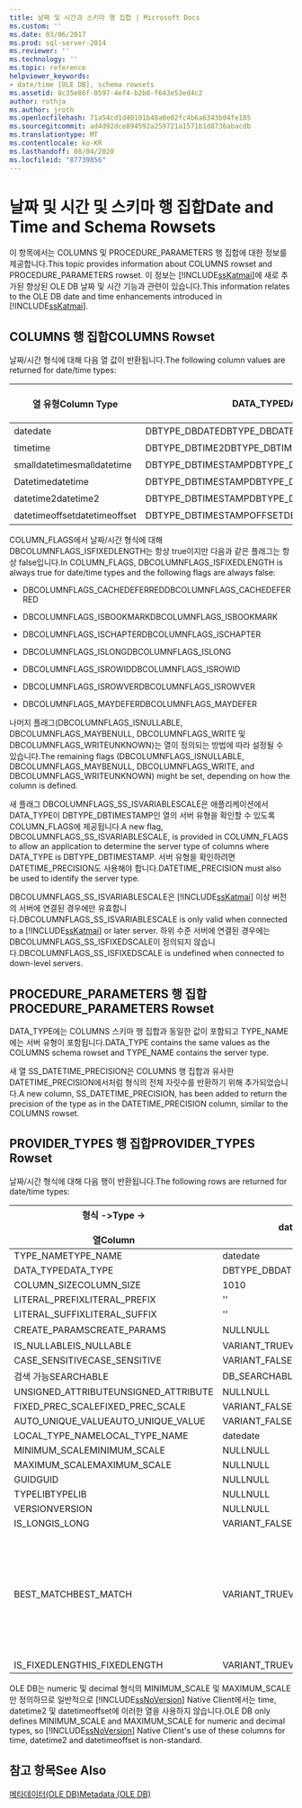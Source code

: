 ```yaml
---
title: 날짜 및 시간과 스키마 행 집합 | Microsoft Docs
ms.custom: ''
ms.date: 03/06/2017
ms.prod: sql-server-2014
ms.reviewer: ''
ms.technology: ''
ms.topic: reference
helpviewer_keywords:
- date/time [OLE DB], schema rowsets
ms.assetid: 8c35e86f-0597-4ef4-b2b8-f643e53ed4c2
author: rothja
ms.author: jroth
ms.openlocfilehash: 71a54cd1d40101b48a0e02fc4b6a6343b04fe185
ms.sourcegitcommit: ad4d92dce894592a259721a1571b1d8736abacdb
ms.translationtype: MT
ms.contentlocale: ko-KR
ms.lasthandoff: 08/04/2020
ms.locfileid: "87739856"
---
```

# <a name="date-and-time-and-schema-rowsets"></a><span data-ttu-id="2cbcd-102">날짜 및 시간 및 스키마 행 집합</span><span class="sxs-lookup"><span data-stu-id="2cbcd-102">Date and Time and Schema Rowsets</span></span>
  <span data-ttu-id="2cbcd-103">이 항목에서는 COLUMNS 및 PROCEDURE_PARAMETERS 행 집합에 대한 정보를 제공합니다.</span><span class="sxs-lookup"><span data-stu-id="2cbcd-103">This topic provides information about COLUMNS rowset and PROCEDURE_PARAMETERS rowset.</span></span> <span data-ttu-id="2cbcd-104">이 정보는 [!INCLUDE[ssKatmai](../../includes/sskatmai-md.md)]에 새로 추가된 향상된 OLE DB 날짜 및 시간 기능과 관련이 있습니다.</span><span class="sxs-lookup"><span data-stu-id="2cbcd-104">This information relates to the OLE DB date and time enhancements introduced in [!INCLUDE[ssKatmai](../../includes/sskatmai-md.md)].</span></span>  
  
## <a name="columns-rowset"></a><span data-ttu-id="2cbcd-105">COLUMNS 행 집합</span><span class="sxs-lookup"><span data-stu-id="2cbcd-105">COLUMNS Rowset</span></span>  
 <span data-ttu-id="2cbcd-106">날짜/시간 형식에 대해 다음 열 값이 반환됩니다.</span><span class="sxs-lookup"><span data-stu-id="2cbcd-106">The following column values are returned for date/time types:</span></span>  
  
|<span data-ttu-id="2cbcd-107">열 유형</span><span class="sxs-lookup"><span data-stu-id="2cbcd-107">Column Type</span></span>|<span data-ttu-id="2cbcd-108">DATA_TYPE</span><span class="sxs-lookup"><span data-stu-id="2cbcd-108">DATA_TYPE</span></span>|<span data-ttu-id="2cbcd-109">COLUMN_FLAGS, DBCOLUMFLAGS_SS_ISVARIABLESCALE</span><span class="sxs-lookup"><span data-stu-id="2cbcd-109">COLUMN_FLAGS, DBCOLUMFLAGS_SS_ISVARIABLESCALE</span></span>|<span data-ttu-id="2cbcd-110">DATETIME_PRECISION</span><span class="sxs-lookup"><span data-stu-id="2cbcd-110">DATETIME_PRECISION</span></span>|  
|-----------------|----------------|------------------------------------------------------|-------------------------|  
|<span data-ttu-id="2cbcd-111">date</span><span class="sxs-lookup"><span data-stu-id="2cbcd-111">date</span></span>|<span data-ttu-id="2cbcd-112">DBTYPE_DBDATE</span><span class="sxs-lookup"><span data-stu-id="2cbcd-112">DBTYPE_DBDATE</span></span>|<span data-ttu-id="2cbcd-113">지우기</span><span class="sxs-lookup"><span data-stu-id="2cbcd-113">Clear</span></span>|<span data-ttu-id="2cbcd-114">0</span><span class="sxs-lookup"><span data-stu-id="2cbcd-114">0</span></span>|  
|<span data-ttu-id="2cbcd-115">time</span><span class="sxs-lookup"><span data-stu-id="2cbcd-115">time</span></span>|<span data-ttu-id="2cbcd-116">DBTYPE_DBTIME2</span><span class="sxs-lookup"><span data-stu-id="2cbcd-116">DBTYPE_DBTIME2</span></span>|<span data-ttu-id="2cbcd-117">설정</span><span class="sxs-lookup"><span data-stu-id="2cbcd-117">Set</span></span>|<span data-ttu-id="2cbcd-118">0..7</span><span class="sxs-lookup"><span data-stu-id="2cbcd-118">0..7</span></span>|  
|<span data-ttu-id="2cbcd-119">smalldatetime</span><span class="sxs-lookup"><span data-stu-id="2cbcd-119">smalldatetime</span></span>|<span data-ttu-id="2cbcd-120">DBTYPE_DBTIMESTAMP</span><span class="sxs-lookup"><span data-stu-id="2cbcd-120">DBTYPE_DBTIMESTAMP</span></span>|<span data-ttu-id="2cbcd-121">지우기</span><span class="sxs-lookup"><span data-stu-id="2cbcd-121">Clear</span></span>|<span data-ttu-id="2cbcd-122">0</span><span class="sxs-lookup"><span data-stu-id="2cbcd-122">0</span></span>|  
|<span data-ttu-id="2cbcd-123">Datetime</span><span class="sxs-lookup"><span data-stu-id="2cbcd-123">datetime</span></span>|<span data-ttu-id="2cbcd-124">DBTYPE_DBTIMESTAMP</span><span class="sxs-lookup"><span data-stu-id="2cbcd-124">DBTYPE_DBTIMESTAMP</span></span>|<span data-ttu-id="2cbcd-125">지우기</span><span class="sxs-lookup"><span data-stu-id="2cbcd-125">Clear</span></span>|<span data-ttu-id="2cbcd-126">3</span><span class="sxs-lookup"><span data-stu-id="2cbcd-126">3</span></span>|  
|<span data-ttu-id="2cbcd-127">datetime2</span><span class="sxs-lookup"><span data-stu-id="2cbcd-127">datetime2</span></span>|<span data-ttu-id="2cbcd-128">DBTYPE_DBTIMESTAMP</span><span class="sxs-lookup"><span data-stu-id="2cbcd-128">DBTYPE_DBTIMESTAMP</span></span>|<span data-ttu-id="2cbcd-129">설정</span><span class="sxs-lookup"><span data-stu-id="2cbcd-129">Set</span></span>|<span data-ttu-id="2cbcd-130">0..7</span><span class="sxs-lookup"><span data-stu-id="2cbcd-130">0..7</span></span>|  
|<span data-ttu-id="2cbcd-131">datetimeoffset</span><span class="sxs-lookup"><span data-stu-id="2cbcd-131">datetimeoffset</span></span>|<span data-ttu-id="2cbcd-132">DBTYPE_DBTIMESTAMPOFFSET</span><span class="sxs-lookup"><span data-stu-id="2cbcd-132">DBTYPE_DBTIMESTAMPOFFSET</span></span>|<span data-ttu-id="2cbcd-133">설정</span><span class="sxs-lookup"><span data-stu-id="2cbcd-133">Set</span></span>|<span data-ttu-id="2cbcd-134">0..7</span><span class="sxs-lookup"><span data-stu-id="2cbcd-134">0..7</span></span>|  
  
 <span data-ttu-id="2cbcd-135">COLUMN_FLAGS에서 날짜/시간 형식에 대해 DBCOLUMNFLAGS_ISFIXEDLENGTH는 항상 true이지만 다음과 같은 플래그는 항상 false입니다.</span><span class="sxs-lookup"><span data-stu-id="2cbcd-135">In COLUMN_FLAGS, DBCOLUMNFLAGS_ISFIXEDLENGTH is always true for date/time types and the following flags are always false:</span></span>  
  
-   <span data-ttu-id="2cbcd-136">DBCOLUMNFLAGS_CACHEDEFERRED</span><span class="sxs-lookup"><span data-stu-id="2cbcd-136">DBCOLUMNFLAGS_CACHEDEFERRED</span></span>  
  
-   <span data-ttu-id="2cbcd-137">DBCOLUMNFLAGS_ISBOOKMARK</span><span class="sxs-lookup"><span data-stu-id="2cbcd-137">DBCOLUMNFLAGS_ISBOOKMARK</span></span>  
  
-   <span data-ttu-id="2cbcd-138">DBCOLUMNFLAGS_ISCHAPTER</span><span class="sxs-lookup"><span data-stu-id="2cbcd-138">DBCOLUMNFLAGS_ISCHAPTER</span></span>  
  
-   <span data-ttu-id="2cbcd-139">DBCOLUMNFLAGS_ISLONG</span><span class="sxs-lookup"><span data-stu-id="2cbcd-139">DBCOLUMNFLAGS_ISLONG</span></span>  
  
-   <span data-ttu-id="2cbcd-140">DBCOLUMNFLAGS_ISROWID</span><span class="sxs-lookup"><span data-stu-id="2cbcd-140">DBCOLUMNFLAGS_ISROWID</span></span>  
  
-   <span data-ttu-id="2cbcd-141">DBCOLUMNFLAGS_ISROWVER</span><span class="sxs-lookup"><span data-stu-id="2cbcd-141">DBCOLUMNFLAGS_ISROWVER</span></span>  
  
-   <span data-ttu-id="2cbcd-142">DBCOLUMNFLAGS_MAYDEFER</span><span class="sxs-lookup"><span data-stu-id="2cbcd-142">DBCOLUMNFLAGS_MAYDEFER</span></span>  
  
 <span data-ttu-id="2cbcd-143">나머지 플래그(DBCOLUMNFLAGS_ISNULLABLE, DBCOLUMNFLAGS_MAYBENULL, DBCOLUMNFLAGS_WRITE 및 DBCOLUMNFLAGS_WRITEUNKNOWN)는 열이 정의되는 방법에 따라 설정될 수 있습니다.</span><span class="sxs-lookup"><span data-stu-id="2cbcd-143">The remaining flags (DBCOLUMNFLAGS_ISNULLABLE, DBCOLUMNFLAGS_MAYBENULL, DBCOLUMNFLAGS_WRITE, and DBCOLUMNFLAGS_WRITEUNKNOWN) might be set, depending on how the column is defined.</span></span>  
  
 <span data-ttu-id="2cbcd-144">새 플래그 DBCOLUMNFLAGS_SS_ISVARIABLESCALE은 애플리케이션에서 DATA_TYPE이 DBTYPE_DBTIMESTAMP인 열의 서버 유형을 확인할 수 있도록 COLUMN_FLAGS에 제공됩니다.</span><span class="sxs-lookup"><span data-stu-id="2cbcd-144">A new flag, DBCOLUMNFLAGS_SS_ISVARIABLESCALE, is provided in COLUMN_FLAGS to allow an application to determine the server type of columns where DATA_TYPE is DBTYPE_DBTIMESTAMP.</span></span> <span data-ttu-id="2cbcd-145">서버 유형을 확인하려면 DATETIME_PRECISION도 사용해야 합니다.</span><span class="sxs-lookup"><span data-stu-id="2cbcd-145">DATETIME_PRECISION must also be used to identify the server type.</span></span>  
  
 <span data-ttu-id="2cbcd-146">DBCOLUMNFLAGS_SS_ISVARIABLESCALE은 [!INCLUDE[ssKatmai](../../includes/sskatmai-md.md)] 이상 버전의 서버에 연결된 경우에만 유효합니다.</span><span class="sxs-lookup"><span data-stu-id="2cbcd-146">DBCOLUMNFLAGS_SS_ISVARIABLESCALE is only valid when connected to a [!INCLUDE[ssKatmai](../../includes/sskatmai-md.md)] or later server.</span></span> <span data-ttu-id="2cbcd-147">하위 수준 서버에 연결된 경우에는 DBCOLUMNFLAGS_SS_ISFIXEDSCALE이 정의되지 않습니다.</span><span class="sxs-lookup"><span data-stu-id="2cbcd-147">DBCOLUMNFLAGS_SS_ISFIXEDSCALE is undefined when connected to down-level servers.</span></span>  
  
## <a name="procedure_parameters-rowset"></a><span data-ttu-id="2cbcd-148">PROCEDURE_PARAMETERS 행 집합</span><span class="sxs-lookup"><span data-stu-id="2cbcd-148">PROCEDURE_PARAMETERS Rowset</span></span>  
 <span data-ttu-id="2cbcd-149">DATA_TYPE에는 COLUMNS 스키마 행 집합과 동일한 값이 포함되고 TYPE_NAME에는 서버 유형이 포함됩니다.</span><span class="sxs-lookup"><span data-stu-id="2cbcd-149">DATA_TYPE contains the same values as the COLUMNS schema rowset and TYPE_NAME contains the server type.</span></span>  
  
 <span data-ttu-id="2cbcd-150">새 열 SS_DATETIME_PRECISION은 COLUMNS 행 집합과 유사한 DATETIME_PRECISION에서처럼 형식의 전체 자릿수를 반환하기 위해 추가되었습니다.</span><span class="sxs-lookup"><span data-stu-id="2cbcd-150">A new column, SS_DATETIME_PRECISION, has been added to return the precision of the type as in the DATETIME_PRECISION column, similar to the COLUMNS rowset.</span></span>  
  
## <a name="provider_types-rowset"></a><span data-ttu-id="2cbcd-151">PROVIDER_TYPES 행 집합</span><span class="sxs-lookup"><span data-stu-id="2cbcd-151">PROVIDER_TYPES Rowset</span></span>  
 <span data-ttu-id="2cbcd-152">날짜/시간 형식에 대해 다음 행이 반환됩니다.</span><span class="sxs-lookup"><span data-stu-id="2cbcd-152">The following rows are returned for date/time types:</span></span>  
  
|<span data-ttu-id="2cbcd-153">형식 -></span><span class="sxs-lookup"><span data-stu-id="2cbcd-153">Type -></span></span><br /><br /> <span data-ttu-id="2cbcd-154">열</span><span class="sxs-lookup"><span data-stu-id="2cbcd-154">Column</span></span>|<span data-ttu-id="2cbcd-155">date</span><span class="sxs-lookup"><span data-stu-id="2cbcd-155">date</span></span>|<span data-ttu-id="2cbcd-156">time</span><span class="sxs-lookup"><span data-stu-id="2cbcd-156">time</span></span>|<span data-ttu-id="2cbcd-157">smalldatetime</span><span class="sxs-lookup"><span data-stu-id="2cbcd-157">smalldatetime</span></span>|<span data-ttu-id="2cbcd-158">Datetime</span><span class="sxs-lookup"><span data-stu-id="2cbcd-158">datetime</span></span>|<span data-ttu-id="2cbcd-159">datetime2</span><span class="sxs-lookup"><span data-stu-id="2cbcd-159">datetime2</span></span>|<span data-ttu-id="2cbcd-160">datetimeoffset</span><span class="sxs-lookup"><span data-stu-id="2cbcd-160">datetimeoffset</span></span>|  
|--------------------------|----------|----------|-------------------|--------------|---------------|--------------------|  
|<span data-ttu-id="2cbcd-161">TYPE_NAME</span><span class="sxs-lookup"><span data-stu-id="2cbcd-161">TYPE_NAME</span></span>|<span data-ttu-id="2cbcd-162">date</span><span class="sxs-lookup"><span data-stu-id="2cbcd-162">date</span></span>|<span data-ttu-id="2cbcd-163">time</span><span class="sxs-lookup"><span data-stu-id="2cbcd-163">time</span></span>|<span data-ttu-id="2cbcd-164">smalldatetime</span><span class="sxs-lookup"><span data-stu-id="2cbcd-164">smalldatetime</span></span>|<span data-ttu-id="2cbcd-165">Datetime</span><span class="sxs-lookup"><span data-stu-id="2cbcd-165">datetime</span></span>|<span data-ttu-id="2cbcd-166">datetime2</span><span class="sxs-lookup"><span data-stu-id="2cbcd-166">datetime2</span></span>|<span data-ttu-id="2cbcd-167">datetimeoffset</span><span class="sxs-lookup"><span data-stu-id="2cbcd-167">datetimeoffset</span></span>|  
|<span data-ttu-id="2cbcd-168">DATA_TYPE</span><span class="sxs-lookup"><span data-stu-id="2cbcd-168">DATA_TYPE</span></span>|<span data-ttu-id="2cbcd-169">DBTYPE_DBDATE</span><span class="sxs-lookup"><span data-stu-id="2cbcd-169">DBTYPE_DBDATE</span></span>|<span data-ttu-id="2cbcd-170">DBTYPE_DBTIME2</span><span class="sxs-lookup"><span data-stu-id="2cbcd-170">DBTYPE_DBTIME2</span></span>|<span data-ttu-id="2cbcd-171">DBTYPE_DBTIMESTAMP</span><span class="sxs-lookup"><span data-stu-id="2cbcd-171">DBTYPE_DBTIMESTAMP</span></span>|<span data-ttu-id="2cbcd-172">DBTYPE_DBTIMESTAMP</span><span class="sxs-lookup"><span data-stu-id="2cbcd-172">DBTYPE_DBTIMESTAMP</span></span>|<span data-ttu-id="2cbcd-173">DBTYPE_DBTIMESTAMP</span><span class="sxs-lookup"><span data-stu-id="2cbcd-173">DBTYPE_DBTIMESTAMP</span></span>|<span data-ttu-id="2cbcd-174">DBTYPE_DBTIMESTAMPOFFSET</span><span class="sxs-lookup"><span data-stu-id="2cbcd-174">DBTYPE_DBTIMESTAMPOFFSET</span></span>|  
|<span data-ttu-id="2cbcd-175">COLUMN_SIZE</span><span class="sxs-lookup"><span data-stu-id="2cbcd-175">COLUMN_SIZE</span></span>|<span data-ttu-id="2cbcd-176">10</span><span class="sxs-lookup"><span data-stu-id="2cbcd-176">10</span></span>|<span data-ttu-id="2cbcd-177">16</span><span class="sxs-lookup"><span data-stu-id="2cbcd-177">16</span></span>|<span data-ttu-id="2cbcd-178">16</span><span class="sxs-lookup"><span data-stu-id="2cbcd-178">16</span></span>|<span data-ttu-id="2cbcd-179">23</span><span class="sxs-lookup"><span data-stu-id="2cbcd-179">23</span></span>|<span data-ttu-id="2cbcd-180">27</span><span class="sxs-lookup"><span data-stu-id="2cbcd-180">27</span></span>|<span data-ttu-id="2cbcd-181">34</span><span class="sxs-lookup"><span data-stu-id="2cbcd-181">34</span></span>|  
|<span data-ttu-id="2cbcd-182">LITERAL_PREFIX</span><span class="sxs-lookup"><span data-stu-id="2cbcd-182">LITERAL_PREFIX</span></span>|<span data-ttu-id="2cbcd-183">'</span><span class="sxs-lookup"><span data-stu-id="2cbcd-183">'</span></span>|<span data-ttu-id="2cbcd-184">'</span><span class="sxs-lookup"><span data-stu-id="2cbcd-184">'</span></span>|<span data-ttu-id="2cbcd-185">'</span><span class="sxs-lookup"><span data-stu-id="2cbcd-185">'</span></span>|<span data-ttu-id="2cbcd-186">'</span><span class="sxs-lookup"><span data-stu-id="2cbcd-186">'</span></span>|<span data-ttu-id="2cbcd-187">'</span><span class="sxs-lookup"><span data-stu-id="2cbcd-187">'</span></span>|<span data-ttu-id="2cbcd-188">'</span><span class="sxs-lookup"><span data-stu-id="2cbcd-188">'</span></span>|  
|<span data-ttu-id="2cbcd-189">LITERAL_SUFFIX</span><span class="sxs-lookup"><span data-stu-id="2cbcd-189">LITERAL_SUFFIX</span></span>|<span data-ttu-id="2cbcd-190">'</span><span class="sxs-lookup"><span data-stu-id="2cbcd-190">'</span></span>|<span data-ttu-id="2cbcd-191">'</span><span class="sxs-lookup"><span data-stu-id="2cbcd-191">'</span></span>|<span data-ttu-id="2cbcd-192">'</span><span class="sxs-lookup"><span data-stu-id="2cbcd-192">'</span></span>|<span data-ttu-id="2cbcd-193">'</span><span class="sxs-lookup"><span data-stu-id="2cbcd-193">'</span></span>|<span data-ttu-id="2cbcd-194">'</span><span class="sxs-lookup"><span data-stu-id="2cbcd-194">'</span></span>|<span data-ttu-id="2cbcd-195">'</span><span class="sxs-lookup"><span data-stu-id="2cbcd-195">'</span></span>|  
|<span data-ttu-id="2cbcd-196">CREATE_PARAMS</span><span class="sxs-lookup"><span data-stu-id="2cbcd-196">CREATE_PARAMS</span></span>|<span data-ttu-id="2cbcd-197">NULL</span><span class="sxs-lookup"><span data-stu-id="2cbcd-197">NULL</span></span>|<span data-ttu-id="2cbcd-198">소수 자릿수</span><span class="sxs-lookup"><span data-stu-id="2cbcd-198">scale</span></span>|<span data-ttu-id="2cbcd-199">NULL</span><span class="sxs-lookup"><span data-stu-id="2cbcd-199">NULL</span></span>|<span data-ttu-id="2cbcd-200">NULL</span><span class="sxs-lookup"><span data-stu-id="2cbcd-200">NULL</span></span>|<span data-ttu-id="2cbcd-201">소수 자릿수</span><span class="sxs-lookup"><span data-stu-id="2cbcd-201">scale</span></span>|<span data-ttu-id="2cbcd-202">소수 자릿수</span><span class="sxs-lookup"><span data-stu-id="2cbcd-202">scale</span></span>|  
|<span data-ttu-id="2cbcd-203">IS_NULLABLE</span><span class="sxs-lookup"><span data-stu-id="2cbcd-203">IS_NULLABLE</span></span>|<span data-ttu-id="2cbcd-204">VARIANT_TRUE</span><span class="sxs-lookup"><span data-stu-id="2cbcd-204">VARIANT_TRUE</span></span>|<span data-ttu-id="2cbcd-205">VARIANT_TRUE</span><span class="sxs-lookup"><span data-stu-id="2cbcd-205">VARIANT_TRUE</span></span>|<span data-ttu-id="2cbcd-206">VARIANT_TRUE</span><span class="sxs-lookup"><span data-stu-id="2cbcd-206">VARIANT_TRUE</span></span>|<span data-ttu-id="2cbcd-207">VARIANT_TRUE</span><span class="sxs-lookup"><span data-stu-id="2cbcd-207">VARIANT_TRUE</span></span>|<span data-ttu-id="2cbcd-208">VARIANT_TRUE</span><span class="sxs-lookup"><span data-stu-id="2cbcd-208">VARIANT_TRUE</span></span>|<span data-ttu-id="2cbcd-209">VARIANT_TRUE</span><span class="sxs-lookup"><span data-stu-id="2cbcd-209">VARIANT_TRUE</span></span>|  
|<span data-ttu-id="2cbcd-210">CASE_SENSITIVE</span><span class="sxs-lookup"><span data-stu-id="2cbcd-210">CASE_SENSITIVE</span></span>|<span data-ttu-id="2cbcd-211">VARIANT_FALSE</span><span class="sxs-lookup"><span data-stu-id="2cbcd-211">VARIANT_FALSE</span></span>|<span data-ttu-id="2cbcd-212">VARIANT_FALSE</span><span class="sxs-lookup"><span data-stu-id="2cbcd-212">VARIANT_FALSE</span></span>|<span data-ttu-id="2cbcd-213">VARIANT_FALSE</span><span class="sxs-lookup"><span data-stu-id="2cbcd-213">VARIANT_FALSE</span></span>|<span data-ttu-id="2cbcd-214">VARIANT_FALSE</span><span class="sxs-lookup"><span data-stu-id="2cbcd-214">VARIANT_FALSE</span></span>|<span data-ttu-id="2cbcd-215">VARIANT_FALSE</span><span class="sxs-lookup"><span data-stu-id="2cbcd-215">VARIANT_FALSE</span></span>|<span data-ttu-id="2cbcd-216">VARIANT_FALSE</span><span class="sxs-lookup"><span data-stu-id="2cbcd-216">VARIANT_FALSE</span></span>|  
|<span data-ttu-id="2cbcd-217">검색 가능</span><span class="sxs-lookup"><span data-stu-id="2cbcd-217">SEARCHABLE</span></span>|<span data-ttu-id="2cbcd-218">DB_SEARCHABLE</span><span class="sxs-lookup"><span data-stu-id="2cbcd-218">DB_SEARCHABLE</span></span>|<span data-ttu-id="2cbcd-219">DB_SEARCHABLE</span><span class="sxs-lookup"><span data-stu-id="2cbcd-219">DB_SEARCHABLE</span></span>|<span data-ttu-id="2cbcd-220">DB_SEARCHABLE</span><span class="sxs-lookup"><span data-stu-id="2cbcd-220">DB_SEARCHABLE</span></span>|<span data-ttu-id="2cbcd-221">DB_SEARCHABLE</span><span class="sxs-lookup"><span data-stu-id="2cbcd-221">DB_SEARCHABLE</span></span>|<span data-ttu-id="2cbcd-222">DB_SEARCHABLE</span><span class="sxs-lookup"><span data-stu-id="2cbcd-222">DB_SEARCHABLE</span></span>|<span data-ttu-id="2cbcd-223">DB_SEARCHABLE</span><span class="sxs-lookup"><span data-stu-id="2cbcd-223">DB_SEARCHABLE</span></span>|  
|<span data-ttu-id="2cbcd-224">UNSIGNED_ATTRIBUTE</span><span class="sxs-lookup"><span data-stu-id="2cbcd-224">UNSIGNED_ATTRIBUTE</span></span>|<span data-ttu-id="2cbcd-225">NULL</span><span class="sxs-lookup"><span data-stu-id="2cbcd-225">NULL</span></span>|<span data-ttu-id="2cbcd-226">NULL</span><span class="sxs-lookup"><span data-stu-id="2cbcd-226">NULL</span></span>|<span data-ttu-id="2cbcd-227">NULL</span><span class="sxs-lookup"><span data-stu-id="2cbcd-227">NULL</span></span>|<span data-ttu-id="2cbcd-228">NULL</span><span class="sxs-lookup"><span data-stu-id="2cbcd-228">NULL</span></span>|<span data-ttu-id="2cbcd-229">NULL</span><span class="sxs-lookup"><span data-stu-id="2cbcd-229">NULL</span></span>|<span data-ttu-id="2cbcd-230">NULL</span><span class="sxs-lookup"><span data-stu-id="2cbcd-230">NULL</span></span>|  
|<span data-ttu-id="2cbcd-231">FIXED_PREC_SCALE</span><span class="sxs-lookup"><span data-stu-id="2cbcd-231">FIXED_PREC_SCALE</span></span>|<span data-ttu-id="2cbcd-232">VARIANT_FALSE</span><span class="sxs-lookup"><span data-stu-id="2cbcd-232">VARIANT_FALSE</span></span>|<span data-ttu-id="2cbcd-233">VARIANT_FALSE</span><span class="sxs-lookup"><span data-stu-id="2cbcd-233">VARIANT_FALSE</span></span>|<span data-ttu-id="2cbcd-234">VARIANT_FALSE</span><span class="sxs-lookup"><span data-stu-id="2cbcd-234">VARIANT_FALSE</span></span>|<span data-ttu-id="2cbcd-235">VARIANT_FALSE</span><span class="sxs-lookup"><span data-stu-id="2cbcd-235">VARIANT_FALSE</span></span>|<span data-ttu-id="2cbcd-236">VARIANT_FALSE</span><span class="sxs-lookup"><span data-stu-id="2cbcd-236">VARIANT_FALSE</span></span>|<span data-ttu-id="2cbcd-237">VARIANT_FALSE</span><span class="sxs-lookup"><span data-stu-id="2cbcd-237">VARIANT_FALSE</span></span>|  
|<span data-ttu-id="2cbcd-238">AUTO_UNIQUE_VALUE</span><span class="sxs-lookup"><span data-stu-id="2cbcd-238">AUTO_UNIQUE_VALUE</span></span>|<span data-ttu-id="2cbcd-239">VARIANT_FALSE</span><span class="sxs-lookup"><span data-stu-id="2cbcd-239">VARIANT_FALSE</span></span>|<span data-ttu-id="2cbcd-240">VARIANT_FALSE</span><span class="sxs-lookup"><span data-stu-id="2cbcd-240">VARIANT_FALSE</span></span>|<span data-ttu-id="2cbcd-241">VARIANT_FALSE</span><span class="sxs-lookup"><span data-stu-id="2cbcd-241">VARIANT_FALSE</span></span>|<span data-ttu-id="2cbcd-242">VARIANT_FALSE</span><span class="sxs-lookup"><span data-stu-id="2cbcd-242">VARIANT_FALSE</span></span>|<span data-ttu-id="2cbcd-243">VARIANT_FALSE</span><span class="sxs-lookup"><span data-stu-id="2cbcd-243">VARIANT_FALSE</span></span>|<span data-ttu-id="2cbcd-244">VARIANT_FALSE</span><span class="sxs-lookup"><span data-stu-id="2cbcd-244">VARIANT_FALSE</span></span>|  
|<span data-ttu-id="2cbcd-245">LOCAL_TYPE_NAME</span><span class="sxs-lookup"><span data-stu-id="2cbcd-245">LOCAL_TYPE_NAME</span></span>|<span data-ttu-id="2cbcd-246">date</span><span class="sxs-lookup"><span data-stu-id="2cbcd-246">date</span></span>|<span data-ttu-id="2cbcd-247">time</span><span class="sxs-lookup"><span data-stu-id="2cbcd-247">time</span></span>|<span data-ttu-id="2cbcd-248">smalldatetime</span><span class="sxs-lookup"><span data-stu-id="2cbcd-248">smalldatetime</span></span>|<span data-ttu-id="2cbcd-249">Datetime</span><span class="sxs-lookup"><span data-stu-id="2cbcd-249">datetime</span></span>|<span data-ttu-id="2cbcd-250">datetime2</span><span class="sxs-lookup"><span data-stu-id="2cbcd-250">datetime2</span></span>|<span data-ttu-id="2cbcd-251">datetimeoffset</span><span class="sxs-lookup"><span data-stu-id="2cbcd-251">datetimeoffset</span></span>|  
|<span data-ttu-id="2cbcd-252">MINIMUM_SCALE</span><span class="sxs-lookup"><span data-stu-id="2cbcd-252">MINIMUM_SCALE</span></span>|<span data-ttu-id="2cbcd-253">NULL</span><span class="sxs-lookup"><span data-stu-id="2cbcd-253">NULL</span></span>|<span data-ttu-id="2cbcd-254">0</span><span class="sxs-lookup"><span data-stu-id="2cbcd-254">0</span></span>|<span data-ttu-id="2cbcd-255">NULL</span><span class="sxs-lookup"><span data-stu-id="2cbcd-255">NULL</span></span>|<span data-ttu-id="2cbcd-256">NULL</span><span class="sxs-lookup"><span data-stu-id="2cbcd-256">NULL</span></span>|<span data-ttu-id="2cbcd-257">0</span><span class="sxs-lookup"><span data-stu-id="2cbcd-257">0</span></span>|<span data-ttu-id="2cbcd-258">0</span><span class="sxs-lookup"><span data-stu-id="2cbcd-258">0</span></span>|  
|<span data-ttu-id="2cbcd-259">MAXIMUM_SCALE</span><span class="sxs-lookup"><span data-stu-id="2cbcd-259">MAXIMUM_SCALE</span></span>|<span data-ttu-id="2cbcd-260">NULL</span><span class="sxs-lookup"><span data-stu-id="2cbcd-260">NULL</span></span>|<span data-ttu-id="2cbcd-261">7</span><span class="sxs-lookup"><span data-stu-id="2cbcd-261">7</span></span>|<span data-ttu-id="2cbcd-262">NULL</span><span class="sxs-lookup"><span data-stu-id="2cbcd-262">NULL</span></span>|<span data-ttu-id="2cbcd-263">NULL</span><span class="sxs-lookup"><span data-stu-id="2cbcd-263">NULL</span></span>|<span data-ttu-id="2cbcd-264">7</span><span class="sxs-lookup"><span data-stu-id="2cbcd-264">7</span></span>|<span data-ttu-id="2cbcd-265">7</span><span class="sxs-lookup"><span data-stu-id="2cbcd-265">7</span></span>|  
|<span data-ttu-id="2cbcd-266">GUID</span><span class="sxs-lookup"><span data-stu-id="2cbcd-266">GUID</span></span>|<span data-ttu-id="2cbcd-267">NULL</span><span class="sxs-lookup"><span data-stu-id="2cbcd-267">NULL</span></span>|<span data-ttu-id="2cbcd-268">NULL</span><span class="sxs-lookup"><span data-stu-id="2cbcd-268">NULL</span></span>|<span data-ttu-id="2cbcd-269">NULL</span><span class="sxs-lookup"><span data-stu-id="2cbcd-269">NULL</span></span>|<span data-ttu-id="2cbcd-270">NULL</span><span class="sxs-lookup"><span data-stu-id="2cbcd-270">NULL</span></span>|<span data-ttu-id="2cbcd-271">NULL</span><span class="sxs-lookup"><span data-stu-id="2cbcd-271">NULL</span></span>|<span data-ttu-id="2cbcd-272">NULL</span><span class="sxs-lookup"><span data-stu-id="2cbcd-272">NULL</span></span>|  
|<span data-ttu-id="2cbcd-273">TYPELIB</span><span class="sxs-lookup"><span data-stu-id="2cbcd-273">TYPELIB</span></span>|<span data-ttu-id="2cbcd-274">NULL</span><span class="sxs-lookup"><span data-stu-id="2cbcd-274">NULL</span></span>|<span data-ttu-id="2cbcd-275">NULL</span><span class="sxs-lookup"><span data-stu-id="2cbcd-275">NULL</span></span>|<span data-ttu-id="2cbcd-276">NULL</span><span class="sxs-lookup"><span data-stu-id="2cbcd-276">NULL</span></span>|<span data-ttu-id="2cbcd-277">NULL</span><span class="sxs-lookup"><span data-stu-id="2cbcd-277">NULL</span></span>|<span data-ttu-id="2cbcd-278">NULL</span><span class="sxs-lookup"><span data-stu-id="2cbcd-278">NULL</span></span>|<span data-ttu-id="2cbcd-279">NULL</span><span class="sxs-lookup"><span data-stu-id="2cbcd-279">NULL</span></span>|  
|<span data-ttu-id="2cbcd-280">VERSION</span><span class="sxs-lookup"><span data-stu-id="2cbcd-280">VERSION</span></span>|<span data-ttu-id="2cbcd-281">NULL</span><span class="sxs-lookup"><span data-stu-id="2cbcd-281">NULL</span></span>|<span data-ttu-id="2cbcd-282">NULL</span><span class="sxs-lookup"><span data-stu-id="2cbcd-282">NULL</span></span>|<span data-ttu-id="2cbcd-283">NULL</span><span class="sxs-lookup"><span data-stu-id="2cbcd-283">NULL</span></span>|<span data-ttu-id="2cbcd-284">NULL</span><span class="sxs-lookup"><span data-stu-id="2cbcd-284">NULL</span></span>|<span data-ttu-id="2cbcd-285">NULL</span><span class="sxs-lookup"><span data-stu-id="2cbcd-285">NULL</span></span>|<span data-ttu-id="2cbcd-286">NULL</span><span class="sxs-lookup"><span data-stu-id="2cbcd-286">NULL</span></span>|  
|<span data-ttu-id="2cbcd-287">IS_LONG</span><span class="sxs-lookup"><span data-stu-id="2cbcd-287">IS_LONG</span></span>|<span data-ttu-id="2cbcd-288">VARIANT_FALSE</span><span class="sxs-lookup"><span data-stu-id="2cbcd-288">VARIANT_FALSE</span></span>|<span data-ttu-id="2cbcd-289">VARIANT_FALSE</span><span class="sxs-lookup"><span data-stu-id="2cbcd-289">VARIANT_FALSE</span></span>|<span data-ttu-id="2cbcd-290">VARIANT_FALSE</span><span class="sxs-lookup"><span data-stu-id="2cbcd-290">VARIANT_FALSE</span></span>|<span data-ttu-id="2cbcd-291">VARIANT_FALSE</span><span class="sxs-lookup"><span data-stu-id="2cbcd-291">VARIANT_FALSE</span></span>|<span data-ttu-id="2cbcd-292">VARIANT_FALSE</span><span class="sxs-lookup"><span data-stu-id="2cbcd-292">VARIANT_FALSE</span></span>|<span data-ttu-id="2cbcd-293">VARIANT_FALSE</span><span class="sxs-lookup"><span data-stu-id="2cbcd-293">VARIANT_FALSE</span></span>|  
|<span data-ttu-id="2cbcd-294">BEST_MATCH</span><span class="sxs-lookup"><span data-stu-id="2cbcd-294">BEST_MATCH</span></span>|<span data-ttu-id="2cbcd-295">VARIANT_TRUE</span><span class="sxs-lookup"><span data-stu-id="2cbcd-295">VARIANT_TRUE</span></span>|<span data-ttu-id="2cbcd-296">VARIANT_TRUE</span><span class="sxs-lookup"><span data-stu-id="2cbcd-296">VARIANT_TRUE</span></span>|<span data-ttu-id="2cbcd-297">VARIANT_TRUE</span><span class="sxs-lookup"><span data-stu-id="2cbcd-297">VARIANT_TRUE</span></span>|<span data-ttu-id="2cbcd-298">VARIANT_TRUE(다음 중 하나에 해당하지 않을 경우)</span><span class="sxs-lookup"><span data-stu-id="2cbcd-298">VARIANT_TRUE unless one of the following is true:</span></span><br /><br /> <span data-ttu-id="2cbcd-299">-클라이언트가 하위 수준 서버에 연결 되어 있습니다.</span><span class="sxs-lookup"><span data-stu-id="2cbcd-299">-   Is client connected to a down-level server.</span></span><br /><span data-ttu-id="2cbcd-300">-데이터 형식 호환성 연결 속성은 80와 동일한 호환성 수준을 지정 합니다.</span><span class="sxs-lookup"><span data-stu-id="2cbcd-300">-   The data type compatibility connection property specifies a compatibility level that equals 80.</span></span>|<span data-ttu-id="2cbcd-301">VARIANT_TRUE(다음 중 하나에 해당하지 않을 경우)</span><span class="sxs-lookup"><span data-stu-id="2cbcd-301">VARIANT_TRUE unless one of the following is true:</span></span><br /><br /> <span data-ttu-id="2cbcd-302">-클라이언트가 하위 수준 서버에 연결 되어 있습니다.</span><span class="sxs-lookup"><span data-stu-id="2cbcd-302">-   Is client connected to a down-level server.</span></span><br /><span data-ttu-id="2cbcd-303">-데이터 형식 호환성 연결 속성은 80와 동일한 호환성 수준을 지정 합니다.</span><span class="sxs-lookup"><span data-stu-id="2cbcd-303">-   The data type compatibility connection property specifies a compatibility level that equals 80.</span></span>|<span data-ttu-id="2cbcd-304">VARIANT_TRUE</span><span class="sxs-lookup"><span data-stu-id="2cbcd-304">VARIANT_TRUE</span></span>|  
|<span data-ttu-id="2cbcd-305">IS_FIXEDLENGTH</span><span class="sxs-lookup"><span data-stu-id="2cbcd-305">IS_FIXEDLENGTH</span></span>|<span data-ttu-id="2cbcd-306">VARIANT_TRUE</span><span class="sxs-lookup"><span data-stu-id="2cbcd-306">VARIANT_TRUE</span></span>|<span data-ttu-id="2cbcd-307">VARIANT_TRUE</span><span class="sxs-lookup"><span data-stu-id="2cbcd-307">VARIANT_TRUE</span></span>|<span data-ttu-id="2cbcd-308">VARIANT_TRUE</span><span class="sxs-lookup"><span data-stu-id="2cbcd-308">VARIANT_TRUE</span></span>|<span data-ttu-id="2cbcd-309">VARIANT_TRUE</span><span class="sxs-lookup"><span data-stu-id="2cbcd-309">VARIANT_TRUE</span></span>|<span data-ttu-id="2cbcd-310">VARIANT_TRUE</span><span class="sxs-lookup"><span data-stu-id="2cbcd-310">VARIANT_TRUE</span></span>|<span data-ttu-id="2cbcd-311">VARIANT_TRUE</span><span class="sxs-lookup"><span data-stu-id="2cbcd-311">VARIANT_TRUE</span></span>|  
  
 <span data-ttu-id="2cbcd-312">OLE DB는 numeric 및 decimal 형식의 MINIMUM_SCALE 및 MAXIMUM_SCALE만 정의하므로 일반적으로 [!INCLUDE[ssNoVersion](../../includes/ssnoversion-md.md)] Native Client에서는 time, datetime2 및 datetimeoffset에 이러한 열을 사용하지 않습니다.</span><span class="sxs-lookup"><span data-stu-id="2cbcd-312">OLE DB only defines MINIMUM_SCALE and MAXIMUM_SCALE for numeric and decimal types, so [!INCLUDE[ssNoVersion](../../includes/ssnoversion-md.md)] Native Client's use of these columns for time, datetime2 and datetimeoffset is non-standard.</span></span>  
  
## <a name="see-also"></a><span data-ttu-id="2cbcd-313">참고 항목</span><span class="sxs-lookup"><span data-stu-id="2cbcd-313">See Also</span></span>  
 [<span data-ttu-id="2cbcd-314">메타데이터&#40;OLE DB&#41;</span><span class="sxs-lookup"><span data-stu-id="2cbcd-314">Metadata &#40;OLE DB&#41;</span></span>](../../database-engine/dev-guide/metadata-ole-db.md)  
  
  
